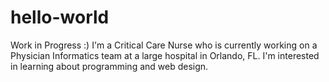 # hello-world
Work in Progress :)
I'm a Critical Care Nurse who is currently working on a Physician Informatics team at a large hospital in Orlando, FL.  I'm interested in learning about programming and web design.
